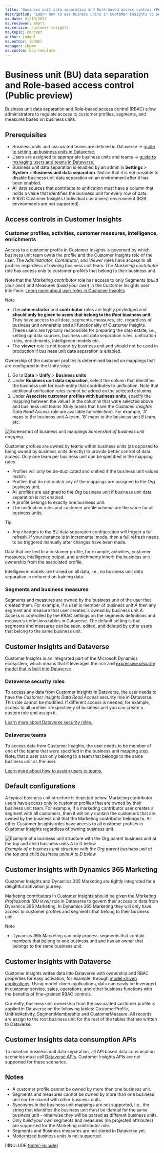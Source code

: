 ```yaml
---
title: "Business unit data separation and Role-based access control (Public preview)"
description: "Learn how to use buiness units in Customer Insights to separate data."
ms.date: 01/10/2023
ms.reviewer: mhart
ms.service: customer-insights
ms.topic: concept
author: jodahl
ms.author: jodahl
manager: skumm
ms.custom: bap-template
---
```


# Business unit (BU) data separation and Role-based access control (Public preview)
Business unit data separation and Role-based access control (RBAC) allow administrators to regulate access to customer profiles, segments, and measures based on business units. 

## Prerequisites
* Business units and associated teams are defined in Dataverse -> [guide to setting up business units in Dataverse.](https://learn.microsoft.com/en-us/power-platform/admin/create-edit-business-units) 
* Users are assigned to appropriate business units and teams -> [guide to managing users and teams in Dataverse.](https://learn.microsoft.com/en-us/power-platform/admin/users-settings)
* Business unit data separation is enabled by an admin in **Settings** > **System** > **Business unit data separation**. Notice that it is not possible to disable business unit data separation on an environment after it has been enabled. 
* All data sources that contribute to unification must have a column that holds a value that identifies the business unit for every row of data. 
* A B2C Customer Insights (Individual customers) environment (B2B environments are not supported).

## Access controls in Customer Insights

### Customer profiles, activities, customer measures, intelligence, enrichments
Access to a customer profile in Customer Insights is governed by which business unit team owns the profile and the Customer Insights role of the user. The *Administrator*, *Contributor*, and *Viewer* roles have access to all profiles regardless of owning business unit team. The *Marketing contributor* role has access only to customer profiles that belong to their business unit.

Note that the *Marketing contributor* role has access to only Segments (*build your own*) and Measures (*build your own*) in the Customer Insights user interface. [Learn more about user roles in Customer Insights](https://learn.microsoft.com/en-us/dynamics365/customer-insights/permissions)

> [!NOTE]
   > * The **administrator** and **contributor** roles are highly privledged and **should only be given to users that belong to the *Root* business unit**. They have access to all data, segments, measures, etc. regardless of business unit ownership and all functionality of Customer Insights. These users are typically responsible for preparing the data estate, i.e., setting up data sources, business unit data separation rules, unification rules, enrichments, intelligence models etc.
   > * The **viewer** role is not bound by business unit and should not be used in production if business unit data separation is enabled.

Ownership of the customer profiles is determined based on mappings that are configured in the Unify step:

1. Go to **Data** > **Unify** > **Business units**
2. Under **Business unit data separation**, select the column that identifies the business unit for each entity that contributes to unification. Note that additional unification rules cannot be added on the selected columns.
3. Under **Associate customer profiles with business units**, specify the mapping between the values in the columns that were selected above and business unit teams (Only teams that have the *Customer Insights Data Read Access* role are available for selection). For example, 'A' maps to the business unit A team, 'B' maps to the business unit B team, etc. 

![Screenshot of business unit mappings](media/BU_mappings.png)
*Screenshot of business unit mapping.*

Customer profiles are owned by teams within business units (as opposed to being owned by business units directly) to provide better control of data access. Only one team per business unit can be specified in the mapping rules. 

* Profiles will only be de-duplicated and unified if the business unit values match. 
* Profiles that do not match any of the mappings are assigned to the *Org* business unit.
* All profiles are assigned to the *Org* business unit if business unit data separation is not enabled.
* A profile belongs to exactly one business unit.
* The unification rules and customer profile schema are the same for all business units.

 > [!TIP]
   > * Any changes to the BU data separation configuration will trigger a full refresh. If your instance is in incremental mode, then a full refresh needs to be triggered manually after changes have been made.
   
Data that are tied to a customer profile, for example, activities, customer measures, intelligence output, and enrichments inherit the business unit ownership from the associated profile. 

Intelligence models are trained on all data, i.e., no business unit data separation is enforced on training data. 
  
### Segments and business measures
Segments and measures are owned by the business unit of the user that created them. For example, if a user is member of business unit *A* then any segment and measure that user creates is owned by business unit *A*. Access is controlled by the RBAC settings on the segments definitions and measures definitions tables in Dataverse. The default setting is that segments and measures can be seen, edited, and deleted by other users that belong to the same business unit.

## Customer Insights and Dataverse
Customer Insights is an integrated part of the Microsoft Dynamics ecosystem, which means that it leverages the rich and [expressive security model that is built into Dataverse](https://learn.microsoft.com/en-us/power-platform/admin/wp-security-cds). 

### Dataverse security roles
To access any data from Customer Insights in Dataverse, the user needs to have the *Customer Insights Data Read Access* security role in Dataverse. This role cannot be modified. If different access is needed, for example, access to all profiles irrespectively of business unit you can create a custom role and assign it.

[Learn more about Dataverse security roles.](https://learn.microsoft.com/en-us/power-platform/admin/database-security)

### Dataverse teams
To access data from Customer Insights, the user needs to be member of one of the teams that were specified in the business unit mapping step. Note, that a user can only belong to a team that belongs to the same business unit as the user.

[Learn more about how to assign users to teams.](https://learn.microsoft.com/en-us/power-platform/admin/wp-security-cds#teams-including-group-teams)

## Default configurations
A typical business unit structure is depicted below. Marketing contributor users have access only to customer profiles that are owned by their business unit team. For example, if a marketing contributor user creates a segment with all customers, then it will only contain the customers that are owned by the business unit that the Marketing contributor belongs to. All other Customer Insights roles have access to all customer profiles in Customer Insights regardless of owning business unit.


![Example of a business unit structure with the Org parent business unit at the top and child business units A to D below](media/BU_structure_example.png)
*Example of a business unit structure with the Org parent business unit at the top and child business units A to D below*

## Customer Insights with Dynamics 365 Marketing
Customer Insights and Dynamics 365 Marketing are tightly integrated for a delightful activation journey. 

Marketing contributors in Customer Insights should be given the *Marketing Professional (BU level)* role in Dataverse to govern their access to data from Dynamics 365 Marketing. In Dynamics 365 Marketing they will only have access to customer profiles and segments that belong to their business unit.

 > [!NOTE]
   > * Dynamics 365 Marketing can only process segments that contain members that belong to one business unit and has an owner that belongs to the same business unit.

## Customer Insights with Dataverse
Customer insights writes data into Dataverse with ownership and RBAC properties for easy activation, for example, through [model-driven applications](https://learn.microsoft.com/en-us/power-apps/maker/model-driven-apps/model-driven-app-overview). Using model-diven applications, data can easily be leveraged in customer service, sales, operations, and other business functions with the benefits of fine-grained RBAC controls.

Currently, business unit ownership from the associated customer profile is applied in Dataverse on the following tables: CustomerProfile, UnifiedActivity, SegmentMembership and CustomerMeasure. All records are assign to the root business unit for the rest of the tables that are written to Dataverse.

## Customer Insights data consumption APIs
To maintain business unit data separation, all API based data consumption scenarios must call [Dataverse APIs](https://learn.microsoft.com/en-us/power-apps/developer/data-platform/webapi/overview). Customer Insights APIs are not supported for these scenarios.

## Notes

* A customer profile cannot be owned by more than one business unit. 
* Segments and measures cannot be owned by more than one business unit nor be shared with other business units.
* Synonyms in the business unit mappings are not supported, i.e., the string that identifies the business unit must be idential for the same business unit - otherwise they will be parsed as different business units.
* Only *build your own* segments and measures (no projected attributes) are supported for the Marketing contributor role.
* Segments and Business measures are not stored in Dataverse yet.
* Modernized business units is not supported.


[!INCLUDE [footer-include](includes/footer-banner.md)]
